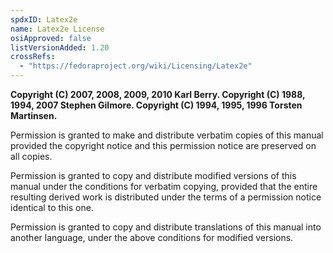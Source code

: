 ```yaml
---
spdxID: Latex2e
name: Latex2e License
osiApproved: false
listVersionAdded: 1.20
crossRefs: 
  - "https://fedoraproject.org/wiki/Licensing/Latex2e"
---
```


**Copyright (C) 2007, 2008, 2009, 2010 Karl Berry. Copyright (C) 1988, 1994, 2007 Stephen Gilmore. Copyright (C) 1994, 1995, 1996 Torsten Martinsen.**

Permission is granted to make and distribute verbatim copies of this manual provided the copyright notice and this permission notice are preserved on all copies.

Permission is granted to copy and distribute modified versions of this manual under the conditions for verbatim copying, provided that the entire resulting derived work is distributed under the terms of a permission notice identical to this one.

Permission is granted to copy and distribute translations of this manual into another language, under the above conditions for modified versions.
